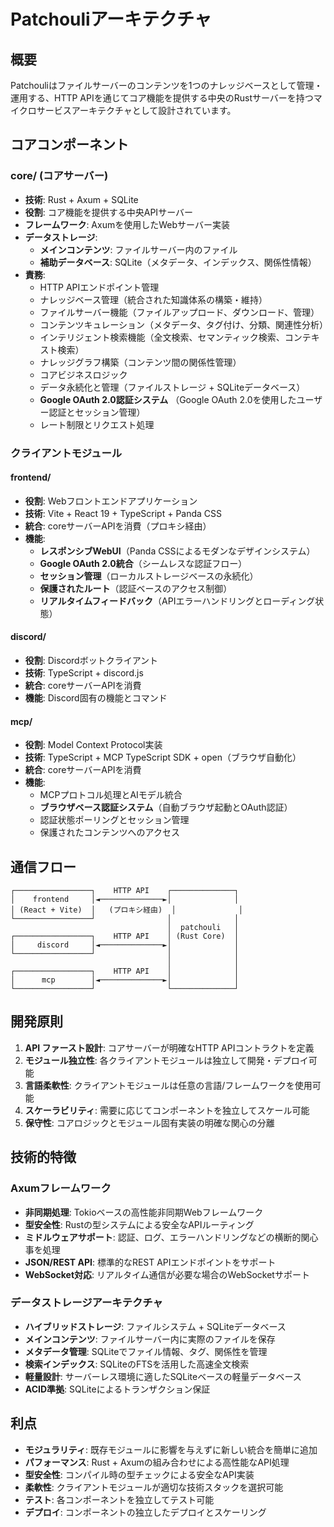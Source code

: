 # Patchouliアーキテクチャ

## 概要

Patchouliはファイルサーバーのコンテンツを1つのナレッジベースとして管理・運用する、HTTP APIを通じてコア機能を提供する中央のRustサーバーを持つマイクロサービスアーキテクチャとして設計されています。

## コアコンポーネント

### core/ (コアサーバー)
- **技術**: Rust + Axum + SQLite
- **役割**: コア機能を提供する中央APIサーバー
- **フレームワーク**: Axumを使用したWebサーバー実装
- **データストレージ**: 
  - **メインコンテンツ**: ファイルサーバー内のファイル
  - **補助データベース**: SQLite（メタデータ、インデックス、関係性情報）
- **責務**:
  - HTTP APIエンドポイント管理
  - ナレッジベース管理（統合された知識体系の構築・維持）
  - ファイルサーバー機能（ファイルアップロード、ダウンロード、管理）
  - コンテンツキュレーション（メタデータ、タグ付け、分類、関連性分析）
  - インテリジェント検索機能（全文検索、セマンティック検索、コンテキスト検索）
  - ナレッジグラフ構築（コンテンツ間の関係性管理）
  - コアビジネスロジック
  - データ永続化と管理（ファイルストレージ + SQLiteデータベース）
  - **Google OAuth 2.0認証システム** （Google OAuth 2.0を使用したユーザー認証とセッション管理）
  - レート制限とリクエスト処理

### クライアントモジュール

#### frontend/
- **役割**: Webフロントエンドアプリケーション
- **技術**: Vite + React 19 + TypeScript + Panda CSS
- **統合**: coreサーバーAPIを消費（プロキシ経由）
- **機能**: 
  - **レスポンシブWebUI**（Panda CSSによるモダンなデザインシステム）
  - **Google OAuth 2.0統合**（シームレスな認証フロー）
  - **セッション管理**（ローカルストレージベースの永続化）
  - **保護されたルート**（認証ベースのアクセス制御）
  - **リアルタイムフィードバック**（APIエラーハンドリングとローディング状態）

#### discord/
- **役割**: Discordボットクライアント
- **技術**: TypeScript + discord.js
- **統合**: coreサーバーAPIを消費
- **機能**: Discord固有の機能とコマンド

#### mcp/
- **役割**: Model Context Protocol実装
- **技術**: TypeScript + MCP TypeScript SDK + open（ブラウザ自動化）
- **統合**: coreサーバーAPIを消費
- **機能**: 
  - MCPプロトコル処理とAIモデル統合
  - **ブラウザベース認証システム**（自動ブラウザ起動とOAuth認証）
  - 認証状態ポーリングとセッション管理
  - 保護されたコンテンツへのアクセス

## 通信フロー

```
┌─────────────────┐    HTTP API    ┌──────────────┐
│    frontend     │◄──────────────►│              │
│ (React + Vite)  │   (プロキシ経由)  │              │
└─────────────────┘                │              │
                                   │  patchouli   │
┌─────────────────┐    HTTP API    │ (Rust Core)  │
│     discord     │◄──────────────►│              │
└─────────────────┘                │              │
                                   │              │
┌─────────────────┐    HTTP API    │              │
│      mcp        │◄──────────────►│              │
└─────────────────┘                └──────────────┘
```

## 開発原則

1. **API ファースト設計**: コアサーバーが明確なHTTP APIコントラクトを定義
2. **モジュール独立性**: 各クライアントモジュールは独立して開発・デプロイ可能
3. **言語柔軟性**: クライアントモジュールは任意の言語/フレームワークを使用可能
4. **スケーラビリティ**: 需要に応じてコンポーネントを独立してスケール可能
5. **保守性**: コアロジックとモジュール固有実装の明確な関心の分離

## 技術的特徴

### Axumフレームワーク
- **非同期処理**: Tokioベースの高性能非同期Webフレームワーク
- **型安全性**: Rustの型システムによる安全なAPIルーティング
- **ミドルウェアサポート**: 認証、ログ、エラーハンドリングなどの横断的関心事を処理
- **JSON/REST API**: 標準的なREST APIエンドポイントをサポート
- **WebSocket対応**: リアルタイム通信が必要な場合のWebSocketサポート

### データストレージアーキテクチャ
- **ハイブリッドストレージ**: ファイルシステム + SQLiteデータベース
- **メインコンテンツ**: ファイルサーバー内に実際のファイルを保存
- **メタデータ管理**: SQLiteでファイル情報、タグ、関係性を管理
- **検索インデックス**: SQLiteのFTSを活用した高速全文検索
- **軽量設計**: サーバーレス環境に適したSQLiteベースの軽量データベース
- **ACID準拠**: SQLiteによるトランザクション保証

## 利点

- **モジュラリティ**: 既存モジュールに影響を与えずに新しい統合を簡単に追加
- **パフォーマンス**: Rust + Axumの組み合わせによる高性能なAPI処理
- **型安全性**: コンパイル時の型チェックによる安全なAPI実装
- **柔軟性**: クライアントモジュールが適切な技術スタックを選択可能
- **テスト**: 各コンポーネントを独立してテスト可能
- **デプロイ**: コンポーネントの独立したデプロイとスケーリング